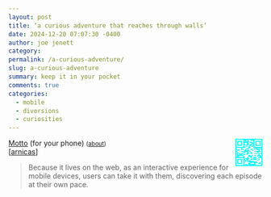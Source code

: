```yaml
---
layout: post
title: ‘a curious adventure that reaches through walls’
date: 2024-12-20 07:07:30 -0400
author: joe jenett
category: 
permalink: /a-curious-adventure/
slug: a-curious-adventure
summary: keep it in your pocket
comments: true
categories:
  - mobile
  - diversions
  - curiosities
---
```

<img style="position:relative;float:right;" src="/images/motto-qr.png" alt="scan to view on phone" width="54"><a title="Motto" href="https://www.motto.io/">Motto</a> (for your phone) <small>(<a href="https://www.nfb.ca/interactive/motto_en">about</a>)</small><br>[<a title="source" href="https://pinboard.in/u:arnicas">arnicas</a>]
<blockquote><p>Because it lives on the web, as an interactive experience for mobile devices, users can take it with them, discovering each episode at their own pace.</p></blockquote>

<a style="display:none;" href="https://brid.gy/publish/mastodon"><small>(cross-posted to mastodon)</small></a>